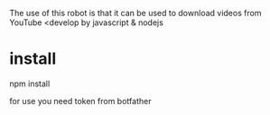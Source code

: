The use of this robot is that it can be used to download videos from YouTube
<develop by javascript & nodejs
# install
npm install

for use you need token from botfather
